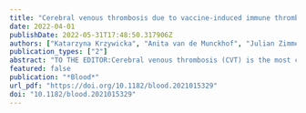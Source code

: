 ```yaml
---
title: "Cerebral venous thrombosis due to vaccine-induced immune thrombotic thrombocytopenia after a second ChAdOx1 nCoV-19 dose"
date: 2022-04-01
publishDate: 2022-05-31T17:48:50.317906Z
authors: ["Katarzyna Krzywicka", "Anita van de Munckhof", "Julian Zimmermann", "Felix J. Bode", "Giovanni Frisullo", "Theodoros Karapanayiotides", "Bernd Pötzsch", "Mayte Sánchez van Kammen", "Mirjam R. Heldner", "Marcel Arnold", "Johanna A. Kremer Hovinga", "José M. Ferro", "Diana Aguiar de Sousa", "Jonathan M. Coutinho", "for the Cerebral Venous Sinus Thrombosis With Thrombocytopenia Syndrome Study Group"]
publication_types: ["2"]
abstract: "TO THE EDITOR:Cerebral venous thrombosis (CVT) is the most common and severe manifestation of vaccine-induced immune thrombotic thrombocytopenia (VITT), which is a rare side effect of the SARS-CoV-2 vaccine ChAdOx1 nCoV-19 (Vaxzevria, AstraZeneca/Oxford).1-4 The absolute risk of VITT and VITT-related CVT is estimated at 20 and 8 per million first doses of ChAdOx1 nCoV-19, respectively.5,6So far, no definite VITT cases occurring after a second ChAdOx1 nCoV-19 vaccine dose have been reported, raising the question of whether VITT only occurs after a first dose. Two pharmacovigilance studies reported cases of thrombosis with thrombocytopenia after a second ChAdOx1 nCoV-19 dose, but because of lack of clinical data, none of these could be classified as VITT.7-9 Knowledge on whether VITT can occur after a second ChAdOx1 nCoV-19 dose is relevant for clinicians and policymakers, especially in low- and middle-income countries, which are currently the main users of adenovirus-based vaccines.10"
featured: false
publication: "*Blood*"
url_pdf: "https://doi.org/10.1182/blood.2021015329"
doi: "10.1182/blood.2021015329"
---
```


